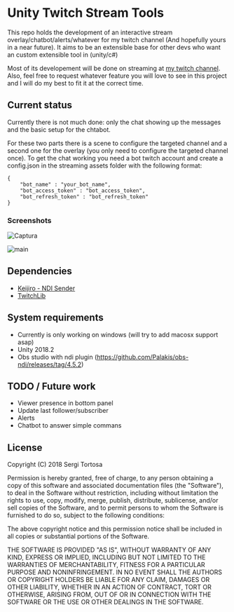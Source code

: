 # Unity Twitch Stream Tools

This repo holds the development of an interactive stream overlay/chatbot/alerts/whatever for my twitch channel (And hopefully yours in a near future). It aims to be an extensible base for other devs who want an custom extensible tool in (unity/c#)

Most of its developement will be done on streaming at <a href="https://www.twitch.tv/sigr3s" target="_blank"> my twitch channel</a>. Also, feel free to request whatever feature you will love to see in this project and I will do my best to fit it at the correct time.

## Current status

Currently there is not much done: only the chat showing up the messages and the basic setup for the chtabot. 

For these two parts there is a scene to configure the targeted channel and a second one for the overlay (you only need to configure the targeted channel once). To get the chat working you need a bot twitch account and create a config.json in the streaming assets folder with the following format:

    {
        "bot_name" : "your_bot_name",
        "bot_access_token" : "bot_access_token",
        "bot_refresh_token" : "bot_refresh_token"
    }

### Screenshots

![Captura](https://i.imgur.com/UVr82e2.png)

![main](https://i.imgur.com/tslACZ5.png)



## Dependencies

- <a href="https://github.com/keijiro/KlakNDI" target="_blank"> Keijiro - NDI Sender</a>
- <a href="https://github.com/TwitchLib/TwitchLib.Unity" target="_blank"> TwitchLib</a> 

## System requirements

- Currently is only working on windows (will try to add macosx support asap)
- Unity 2018.2
- Obs studio with ndi plugin (https://github.com/Palakis/obs-ndi/releases/tag/4.5.2)

## TODO / Future work

- Viewer presence in bottom panel
- Update last follower/subscriber
- Alerts
- Chatbot to answer simple commans


## License

Copyright (C) 2018 Sergi Tortosa

Permission is hereby granted, free of charge, to any person obtaining a copy of this software and associated documentation files (the "Software"), to deal in the Software without restriction, including without limitation the rights to use, copy, modify, merge, publish, distribute, sublicense, and/or sell copies of the Software, and to permit persons to whom the Software is furnished to do so, subject to the following conditions:

The above copyright notice and this permission notice shall be included in all copies or substantial portions of the Software.

THE SOFTWARE IS PROVIDED "AS IS", WITHOUT WARRANTY OF ANY KIND, EXPRESS OR IMPLIED, INCLUDING BUT NOT LIMITED TO THE WARRANTIES OF MERCHANTABILITY, FITNESS FOR A PARTICULAR PURPOSE AND NONINFRINGEMENT. IN NO EVENT SHALL THE AUTHORS OR COPYRIGHT HOLDERS BE LIABLE FOR ANY CLAIM, DAMAGES OR OTHER LIABILITY, WHETHER IN AN ACTION OF CONTRACT, TORT OR OTHERWISE, ARISING FROM, OUT OF OR IN CONNECTION WITH THE SOFTWARE OR THE USE OR OTHER DEALINGS IN THE SOFTWARE.
